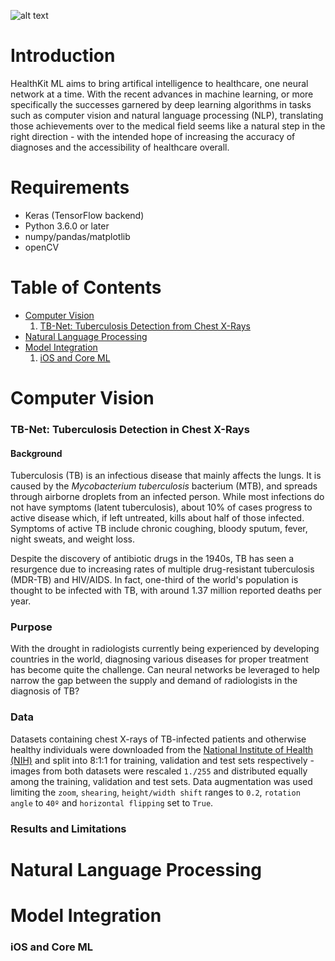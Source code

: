 ![alt text](https://github.com/cyrilzakka/HealthKit-ML/blob/master/banner.png)

# Introduction
HealthKit ML aims to bring artifical intelligence to healthcare, one neural network at a time. With the recent advances in machine learning, or more specifically the successes garnered by deep learning algorithms in tasks such as computer vision and natural language processing (NLP), translating those achievements over to the medical field seems like a natural step in the right direction - with the intended hope of increasing the accuracy of diagnoses and the accessibility of healthcare overall. 

# Requirements
- Keras (TensorFlow backend)
- Python 3.6.0 or later
- numpy/pandas/matplotlib
- openCV

# Table of Contents
- [Computer Vision](#computer-vision)
  1. [TB-Net: Tuberculosis Detection from Chest X-Rays](#tb-net-tuberculosis-detection-in-chest-x-rays)
- [Natural Language Processing](#natural-language-processing)
- [Model Integration](#model-integration)
  1. [iOS and Core ML](#ios-and-core-ml)

# Computer Vision
### TB-Net: Tuberculosis Detection in Chest X-Rays 
#### Background
Tuberculosis (TB) is an infectious disease that mainly affects the lungs. It is caused by the _Mycobacterium tuberculosis_  bacterium (MTB), and spreads through airborne droplets from an infected person. While most infections do not have symptoms (latent tuberculosis), about 10% of cases progress to active disease which, if left untreated, kills about half of those infected. Symptoms of active TB include chronic coughing, bloody sputum, fever, night sweats, and weight loss.

Despite the discovery of antibiotic drugs in the 1940s, TB has seen a resurgence due to increasing rates of multiple drug-resistant tuberculosis (MDR-TB) and HIV/AIDS. In fact, one-third of the world's population is thought to be infected with TB, with around 1.37 million reported deaths per year.

### Purpose
With the drought in radiologists currently being experienced by developing countries in the world, diagnosing various diseases for proper treatment has become quite the challenge. Can neural networks be leveraged to help narrow the gap between the supply and demand of radiologists in the diagnosis of TB?

### Data
Datasets containing chest X-rays of TB-infected patients and otherwise healthy individuals were downloaded from the [National Institute of Health (NIH)](https://ceb.nlm.nih.gov/repositories/tuberculosis-chest-x-ray-image-data-sets/) and split into 8:1:1 for training, validation and test sets respectively - images from both datasets were rescaled `1./255` and distributed equally among the training, validation and test sets.
Data augmentation was used limiting the `zoom`, `shearing`, `height/width shift` ranges to `0.2`, `rotation angle` to `40º` and `horizontal flipping` set to `True`.

### Results and Limitations

# Natural Language Processing
# Model Integration
### iOS and Core ML 
